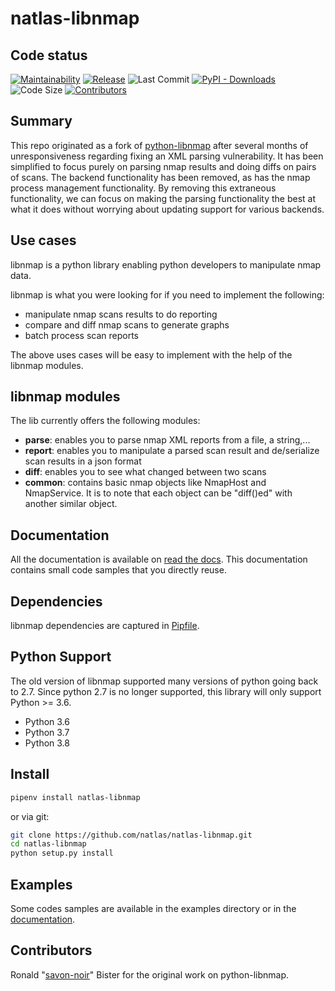 # natlas-libnmap

## Code status

[![Maintainability](https://api.codeclimate.com/v1/badges/660913964e02d6d90e1c/maintainability)](https://codeclimate.com/github/natlas/natlas-libnmap/maintainability)
[![Release](https://img.shields.io/github/release/natlas/natlas-libnmap.svg)](https://github.com/natlas/natlas-libnmap/releases/latest)
![Last Commit](https://img.shields.io/github/last-commit/natlas/natlas-libnmap.svg)
[![PyPI - Downloads](https://img.shields.io/pypi/dm/natlas-libnmap)](https://pypi.org/project/natlas-libnmap/0.7.1/)
![Code Size](https://img.shields.io/github/languages/code-size/natlas/natlas-libnmap.svg)
[![Contributors](https://img.shields.io/github/contributors/natlas/natlas-libnmap.svg)](https://github.com/natlas/natlas-libnmap/graphs/contributors)

## Summary

This repo originated as a fork of [python-libnmap] after several months of unresponsiveness regarding fixing an XML parsing vulnerability. It has been simplified to focus purely on parsing nmap results and doing diffs on pairs of scans. The backend functionality has been removed, as has the nmap process management functionality. By removing this extraneous functionality, we can focus on making the parsing functionality the best at what it does without worrying about updating support for various backends.

## Use cases

libnmap is a python library enabling python developers to manipulate nmap data.

libnmap is what you were looking for if you need to implement the following:

* manipulate nmap scans results to do reporting
* compare and diff nmap scans to generate graphs
* batch process scan reports

The above uses cases will be easy to implement with the help of the libnmap modules.

## libnmap modules

The lib currently offers the following modules:

* **parse**: enables you to parse nmap XML reports from a file, a string,...
* **report**: enables you to manipulate a parsed scan result and de/serialize scan results in a json format
* **diff**: enables you to see what changed between two scans
* **common**: contains basic nmap objects like NmapHost and NmapService. It is to note that each object can be "diff()ed" with another similar object.

## Documentation

All the documentation is available on [read the docs]. This documentation contains small code samples that you directly reuse.

## Dependencies

libnmap dependencies are captured in [Pipfile](Pipfile).

## Python Support

The old version of libnmap supported many versions of python going back to 2.7. Since python 2.7 is no longer supported, this library will only support Python >= 3.6.

* Python 3.6
* Python 3.7
* Python 3.8

## Install

```bash
pipenv install natlas-libnmap
```

or via git:

```bash
git clone https://github.com/natlas/natlas-libnmap.git
cd natlas-libnmap
python setup.py install
```

## Examples

Some codes samples are available in the examples directory or in the [documentation].

## Contributors

Ronald "[savon-noir]" Bister for the original work on python-libnmap.

[savon-noir]: https://github.com/savon-noir
[python-libnmap]: https://github.com/savon-noir/python-libnmap
[read the docs]: https://libnmap.readthedocs.org
[documentation]: https://libnmap.readthedocs.org
